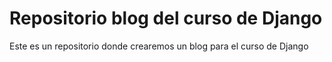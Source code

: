 # Repositorio blog del curso de Django

Este es un repositorio donde crearemos un blog para el curso de Django